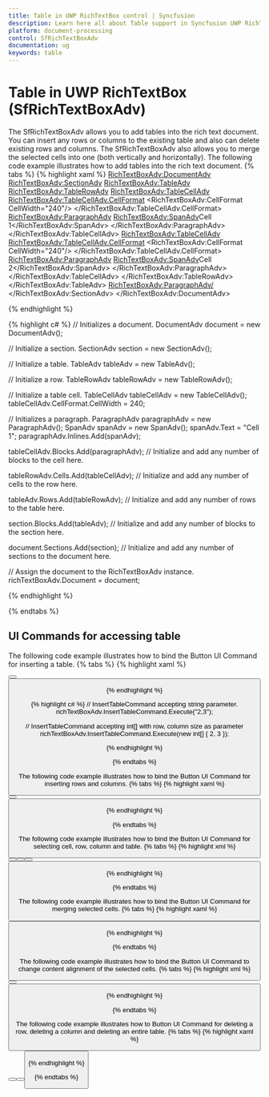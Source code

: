 ```yaml
---
title: Table in UWP RichTextBox control | Syncfusion
description: Learn here all about Table support in Syncfusion UWP RichTextBox (SfRichTextBoxAdv) control and more.
platform: document-processing
control: SfRichTextBoxAdv
documentation: ug
keywords: table
---
```

# Table in UWP RichTextBox (SfRichTextBoxAdv)

The SfRichTextBoxAdv allows you to add tables into the rich text document. You can insert any rows or columns to the existing table and also can delete existing rows and columns. The SfRichTextBoxAdv also allows you to merge the selected cells into one (both vertically and horizontally).
The following code example illustrates how to add tables into the rich text document.
{% tabs %}
{% highlight xaml %}
<RichTextBoxAdv:DocumentAdv>
    <RichTextBoxAdv:SectionAdv>
        <RichTextBoxAdv:TableAdv>
            <RichTextBoxAdv:TableRowAdv>
                <RichTextBoxAdv:TableCellAdv>
                    <RichTextBoxAdv:TableCellAdv.CellFormat>
                        <RichTextBoxAdv:CellFormat CellWidth="240"/>
                    </RichTextBoxAdv:TableCellAdv.CellFormat>
                    <RichTextBoxAdv:ParagraphAdv>
                        <RichTextBoxAdv:SpanAdv>Cell 1</RichTextBoxAdv:SpanAdv>
                    </RichTextBoxAdv:ParagraphAdv>
                </RichTextBoxAdv:TableCellAdv>
                <RichTextBoxAdv:TableCellAdv>
                    <RichTextBoxAdv:TableCellAdv.CellFormat>
                        <RichTextBoxAdv:CellFormat CellWidth="240"/>
                    </RichTextBoxAdv:TableCellAdv.CellFormat>
                    <RichTextBoxAdv:ParagraphAdv>
                        <RichTextBoxAdv:SpanAdv>Cell 2</RichTextBoxAdv:SpanAdv>
                    </RichTextBoxAdv:ParagraphAdv>
                </RichTextBoxAdv:TableCellAdv>
            </RichTextBoxAdv:TableRowAdv>
        </RichTextBoxAdv:TableAdv>
        <RichTextBoxAdv:ParagraphAdv/>
    </RichTextBoxAdv:SectionAdv>
</RichTextBoxAdv:DocumentAdv>


{% endhighlight %}

{% highlight c# %}
// Initializes a document.
DocumentAdv document = new DocumentAdv();

// Initialize a section.
SectionAdv section = new SectionAdv();

// Initialize a table.
TableAdv tableAdv = new TableAdv();

// Initialize a row.
TableRowAdv tableRowAdv = new TableRowAdv();

// Initialize a table cell.
TableCellAdv tableCellAdv = new TableCellAdv();
tableCellAdv.CellFormat.CellWidth = 240;

// Initializes a paragraph.
ParagraphAdv paragraphAdv = new ParagraphAdv();
SpanAdv spanAdv = new SpanAdv();
spanAdv.Text = "Cell 1";
paragraphAdv.Inlines.Add(spanAdv);

tableCellAdv.Blocks.Add(paragraphAdv);
// Initialize and add any number of blocks to the cell here.

tableRowAdv.Cells.Add(tableCellAdv);
// Initialize and add any number of cells to the row here.

tableAdv.Rows.Add(tableRowAdv);
// Initialize and add any number of rows to the table here.

section.Blocks.Add(tableAdv);
// Initialize and add any number of blocks to the section here.

document.Sections.Add(section);
// Initialize and add any number of sections to the document here.

// Assign the document to the RichTextBoxAdv instance.
richTextBoxAdv.Document = document;


{% endhighlight %}

{% endtabs %}

## UI Commands for accessing table

The following code example illustrates how to bind the Button UI Command for inserting a table.
{% tabs %}
{% highlight xaml %}
<!-- Inserts the table with default size of one row and two columns -->
<Button Content="Insert Table" Command="{Binding ElementName=richTextBoxAdv,Path=InsertTableCommand}"/>

<!-- Inserts the table with the size of two rows and three columns -->
<Button Content="Insert Table" Command="{Binding ElementName=richTextBoxAdv,Path=InsertTableCommand}" CommandParameter="2,3"/>


{% endhighlight %}

{% highlight c# %}
// InsertTableCommand accepting string parameter.
richTextBoxAdv.InsertTableCommand.Execute("2,3");

// InsertTableCommand accepting int[] with row, column size as parameter
richTextBoxAdv.InsertTableCommand.Execute(new int[] { 2, 3 });

{% endhighlight %}

{% endtabs %}

The following code example illustrates how to bind the Button UI Command for inserting rows and columns.
{% tabs %}
{% highlight xaml %}
<!-- Inserts one row above to the current row -->
<!-- Command parameter can be either Above or Below -->
<Button Content="Insert Row" Command="{Binding ElementName=richTextBoxAdv,Path=InsertRowCommand}" CommandParameter="Above"/>
<!-- Inserts one column to the right of current column -->
<!-- Command parameter can be either Left or Right -->
<Button Content="Insert Column" Command="{Binding ElementName=richTextBoxAdv,Path=InsertColumnCommand}" CommandParameter="Right"/>


{% endhighlight %}

{% endtabs %}

The following code example illustrates how to bind the Button UI Command for selecting cell, row, column and table.
{% tabs %}
{% highlight xml %}
<!--Selects the Cell--> 
<Button Content="Select Cell" Command="{Binding ElementName=richTextBoxAdv,Path=SelectCellCommand}" />
<!--Selects the Column-->
<Button Content="Select Column" Command="{Binding ElementName=richTextBoxAdv,Path=SelectColumnCommand}" />
<!--Selects the Row-->
<Button Content="Select Row" Command="{Binding ElementName=richTextBoxAdv,Path=SelectRowCommand}" />
<!--Selects the Table-->
<Button Content="Select Table" Command="{Binding ElementName=richTextBoxAdv,Path=SelecttableCommand}" />

{% endhighlight %}

{% endtabs %}

The following code example illustrates how to bind the Button UI Command for merging selected cells.
{% tabs %}
{% highlight xaml %}
<!-- Merges the selected cells -->
<Button Content="Merge Cells" Command="{Binding ElementName=richTextBoxAdv,Path=MergeSelectedCellsCommand}"/>


{% endhighlight %}

{% endtabs %}

The following code example illustrates how to bind the Button UI Command to change content alignment of the selected cells.
{% tabs %}
{% highlight xml %}
<!--Change cell content alignment with command parameter as comma separated(vertical alignment and text alignment)-->
<Button Content="Cell Content Alignment" Command="{Binding ElementName=richTextBoxAdv,Path=CellContentAlignmentCommand}" CommandTarget="{Binding ElementName=richTextBoxAdv}" CommandParameter="Top,Left" />

<!--or-->

<!--Change cell content alignment with command parameter single sting (vertical alignment and text alignment)-->
<Button Content="Cell Content Alignment" Command="{Binding ElementName=richTextBoxAdv,Path=CellContentAlignmentCommand}" CommandTarget="{Binding ElementName=richTextBoxAdv}"  CommandParameter="CenterRight"/>


{% endhighlight %}

{% endtabs %}

The following code example illustrates how to Button UI Command for deleting a row, deleting a column and deleting an entire table.
{% tabs %}
{% highlight xaml %}
<!-- Deletes the column -->
<Button Content="Delete Column" Command="{Binding ElementName=richTextBoxAdv,Path=DeleteColumnCommand}"/>
<!-- Deletes the row -->
<Button Content="Delete Row" Command="{Binding ElementName=richTextBoxAdv,Path=DeleteRowCommand}"/>
<!-- Deletes the table -->
<Button Content="Delete Table" Command="{Binding ElementName=richTextBoxAdv,Path=DeleteTableCommand}"/>


{% endhighlight %}

{% endtabs %}


